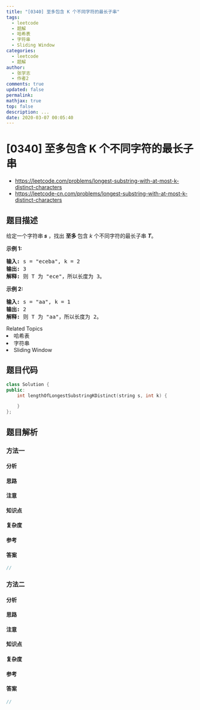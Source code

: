 ```yaml
---
title: "[0340] 至多包含 K 个不同字符的最长子串"
tags:
  - leetcode
  - 题解
  - 哈希表
  - 字符串
  - Sliding Window
categories:
  - leetcode
  - 题解
author:
  - 张学志
  - 作者2
comments: true
updated: false
permalink:
mathjax: true
top: false
description: ...
date: 2020-03-07 00:05:40
---
```



# [0340] 至多包含 K 个不同字符的最长子串
* https://leetcode.com/problems/longest-substring-with-at-most-k-distinct-characters
* https://leetcode-cn.com/problems/longest-substring-with-at-most-k-distinct-characters


## 题目描述

<p>给定一个字符串<strong><em> s</em></strong> ，找出&nbsp;<strong>至多&nbsp;</strong>包含<em> k</em> 个不同字符的最长子串 <strong><em>T</em></strong>。</p>

<p><strong>示例 1:</strong></p>

<pre><strong>输入: </strong>s = &quot;eceba&quot;, k = 2
<strong>输出: </strong>3
<strong>解释: </strong>则<strong> </strong>T 为 &quot;ece&quot;，所以长度为 3。</pre>

<p><strong>示例 2:</strong></p>

<pre><strong>输入: </strong>s = &quot;aa&quot;, k = 1
<strong>输出: </strong>2
<strong>解释: </strong>则 T 为 &quot;aa&quot;，所以长度为 2。
</pre>
<div><div>Related Topics</div><div><li>哈希表</li><li>字符串</li><li>Sliding Window</li></div></div>


## 题目代码

```cpp
class Solution {
public:
    int lengthOfLongestSubstringKDistinct(string s, int k) {

    }
};
```


## 题目解析


### 方法一

#### 分析

#### 思路

#### 注意

#### 知识点

#### 复杂度

#### 参考

#### 答案

```cpp
//
```


### 方法二

#### 分析

#### 思路

#### 注意

#### 知识点

#### 复杂度

#### 参考

#### 答案

```cpp
//
```


